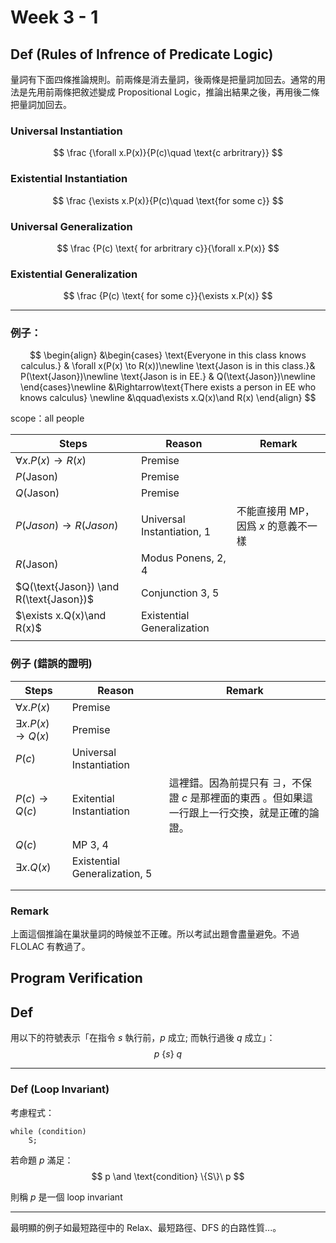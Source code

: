 # Week 3 - 1

## Def (Rules of Infrence of Predicate Logic)

量詞有下面四條推論規則。前兩條是消去量詞，後兩條是把量詞加回去。通常的用法是先用前兩條把敘述變成 Propositional Logic，推論出結果之後，再用後二條把量詞加回去。

### Universal Instantiation

$$
\frac {\forall x.P(x)}{P(c)\quad \text{c arbritrary}}
$$

### Existential Instantiation

$$
\frac {\exists x.P(x)}{P(c)\quad \text{for some c}}
$$

### Universal Generalization

$$
\frac {P(c) \text{ for arbritrary c}}{\forall x.P(x)}
$$

### Existential Generalization

$$
\frac {P(c) \text{ for some c}}{\exists x.P(x)}
$$

---

### 例子：

$$
\begin{align}
&\begin{cases}
\text{Everyone in this class knows calculus.} & \forall x(P(x) \to R(x))\newline
\text{Jason is in this class.}& P(\text{Jason})\newline
\text{Jason is in EE.} & Q(\text{Jason})\newline
\end{cases}\newline
&\Rightarrow\text{There exists a person in EE who knows calculus} \newline
&\qquad\exists x.Q(x)\and R(x)
\end{align}
$$

scope：all people

| Steps                                  | Reason                     | Remark                                |
| -------------------------------------- | -------------------------- | ------------------------------------- |
| $\forall x.P(x) \to R(x)$              | Premise                    |                                       |
| $P(\text{Jason})$                      | Premise                    |                                       |
| $Q(\text{Jason})$                      | Premise                    |                                       |
| $P(Jason) \to R(Jason)$                | Universal Instantiation, 1 | 不能直接用 MP， 因爲 $x$ 的意義不一樣 |
| $R(\text{Jason})$                      | Modus Ponens, 2, 4         |                                       |
| $Q(\text{Jason}) \and R(\text{Jason})$ | Conjunction 3, 5           |                                       |
| $\exists x.Q(x)\and R(x)$              | Existential Generalization |                                       |
|                                        |                            |                                       |

### 例子 (錯誤的證明)

| Steps                      | Reason                        | Remark                                                       |
| -------------------------- | ----------------------------- | ------------------------------------------------------------ |
| $\forall x.P(x)$           | Premise                       |                                                              |
| $\exists x. P(x) \to Q(x)$ | Premise                       |                                                              |
| $P(c)$                     | Universal Instantiation       |                                                              |
| $P(c) \to Q(c)$            | Exitential Instantiation      | 這裡錯。因為前提只有 $\exists$，不保證 $c$ 是那裡面的東西 。但如果這一行跟上一行交換，就是正確的論證。 |
| $Q(c)$                     | MP 3, 4                       |                                                              |
| $\exists x.Q(x)$           | Existential Generalization, 5 |                                                              |
|                            |                               |                                                              |
|                            |                               |                                                              |

### Remark

上面這個推論在巢狀量詞的時候並不正確。所以考試出題會盡量避免。不過 FLOLAC 有教過了。



## Program Verification

## Def
用以下的符號表示「在指令 $s$ 執行前，$p$ 成立; 而執行過後 $q$  成立」：
$$
p\ \{s\}\ q
$$

---

### Def (Loop Invariant)

考慮程式：

```pseudocode
while (condition)
	S;
```

 若命題 $p$ 滿足：
$$
p \and \text{condition} \{S\}\ p
$$

則稱 $p$ 是一個 loop invariant

---

最明顯的例子如最短路徑中的 Relax、最短路徑、DFS 的白路性質...。